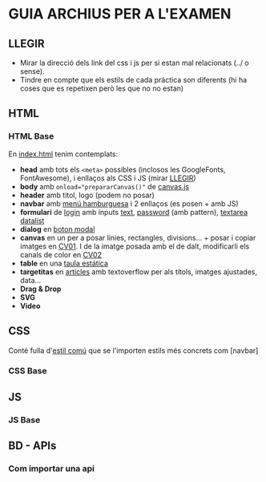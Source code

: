 # GUIA ARCHIUS PER A L'EXAMEN
## LLEGIR
* Mirar la direcció dels link del css i js per si estan mal relacionats (../ o sense).
* Tindre en compte que els estils de cada práctica son diferents (hi ha coses que es repetixen però les que no no estan)
## HTML
### HTML Base
En [index.html](html/index.html) tenim contemplats:
* **head** amb tots els `<meta>` possibles (inclosos les GoogleFonts, FontAwesome), i enllaços als CSS i JS (mirar [LLEGIR](#llegir))
* **body** amb `onload="prepararCanvas()"` de [canvas.js](js/canvas.js)
* **header** amb titol, logo (podem no posar)
* **navbar** amb [menú hamburguesa](html/index.html#g-navbar) i 2 enllaços (es posen + amb JS)
* **formulari** de [login](html/index.html#g-formulario) amb inputs [text](html/index.html#l_login), [password](html/index.html#pwd) (amb pattern), [textarea](html/index.html#texto) [datalist](html/index.html#ubis)
* **dialog** en [boton modal](html/index.html#g-modal)
* **canvas** en un per a posar linies, rectangles, divisions... + posar i copiar imatges en [CV01](html/index.html#cv01). I de la imatge posada amb el de dalt, modificarli els canals de color en [CV02](html/index.html#cv02)
* **table** en una [taula estática](html/index.html#g-tabla)
* **targetitas** en [articles](html/index.html#image-grid) amb textoverflow per als títols, imatges ajustades, data...
* **Drag & Drop**
* **SVG**
* **Video**
## CSS
Conté fulla d'[estil comú](css/estilo.css) que se l'importen estils més concrets com [navbar] 
### CSS Base

## JS
### JS Base
## BD - APIs
### Com importar una api